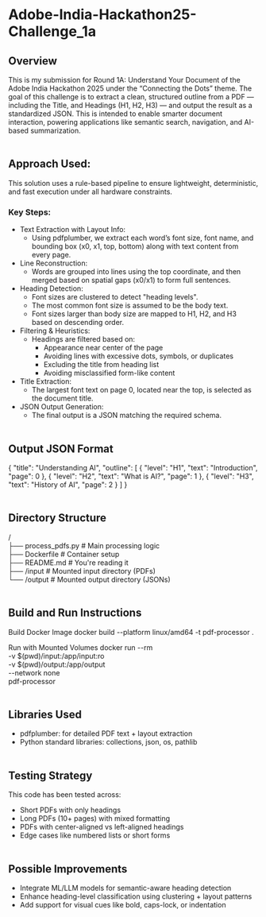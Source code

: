 # Adobe-India-Hackathon25-Challenge_1a

## Overview
This is my submission for Round 1A: Understand Your Document of the Adobe India Hackathon 2025 under the “Connecting the Dots” theme.
The goal of this challenge is to extract a clean, structured outline from a PDF — including the Title, and Headings (H1, H2, H3) — and output the result as a standardized JSON. This is intended to enable smarter document interaction, powering applications like semantic search, navigation, and AI-based summarization.
<br><br>

## Approach Used:
This solution uses a rule-based pipeline to ensure lightweight, deterministic, and fast execution under all hardware constraints.
### Key Steps:
- Text Extraction with Layout Info:
    - Using pdfplumber, we extract each word’s font size, font name, and bounding box (x0, x1, top, bottom) along with text content from every page.
- Line Reconstruction:
    - Words are grouped into lines using the top coordinate, and then merged based on spatial gaps (x0/x1) to form full sentences.
- Heading Detection:
    - Font sizes are clustered to detect "heading levels".
    - The most common font size is assumed to be the body text.
    - Font sizes larger than body size are mapped to H1, H2, and H3 based on descending order.
- Filtering & Heuristics:
    - Headings are filtered based on:
      - Appearance near center of the page
      - Avoiding lines with excessive dots, symbols, or duplicates
      - Excluding the title from heading list
      - Avoiding misclassified form-like content
- Title Extraction:
    - The largest font text on page 0, located near the top, is selected as the document title.
- JSON Output Generation:
    - The final output is a JSON matching the required schema.
<br><br>

## Output JSON Format
{
  "title": "Understanding AI",
  "outline": [
    { "level": "H1", "text": "Introduction", "page": 0 },
    { "level": "H2", "text": "What is AI?", "page": 1 },
    { "level": "H3", "text": "History of AI", "page": 2 }
  ]
}
<br><br>

## Directory Structure
/<br>
├── process_pdfs.py       # Main processing logic<br>
├── Dockerfile            # Container setup<br>
├── README.md             # You're reading it<br>
├── /input                # Mounted input directory (PDFs)<br>
└── /output               # Mounted output directory (JSONs)<br>
<br>

## Build and Run Instructions
Build Docker Image
docker build --platform linux/amd64 -t pdf-processor .

Run with Mounted Volumes
docker run --rm \
  -v $(pwd)/input:/app/input:ro \
  -v $(pwd)/output:/app/output \
  --network none \
  pdf-processor
<br><br>

## Libraries Used
- pdfplumber: for detailed PDF text + layout extraction
- Python standard libraries: collections, json, os, pathlib
<br><br>

## Testing Strategy
This code has been tested across:
- Short PDFs with only headings
- Long PDFs (10+ pages) with mixed formatting
- PDFs with center-aligned vs left-aligned headings
- Edge cases like numbered lists or short forms
<br><br>

## Possible Improvements
- Integrate ML/LLM models for semantic-aware heading detection
- Enhance heading-level classification using clustering + layout patterns
- Add support for visual cues like bold, caps-lock, or indentation
